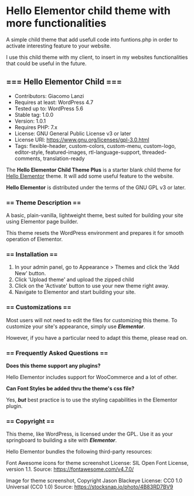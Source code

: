 # Hello Elementor child theme with more functionalities

A simple child theme that add usefull code into funtions.php in order to activate interesting feature to your website.

I use this child theme with my client, to insert in my websites functionalities that could be useful in the future.

## === Hello Elementor Child ===

* Contributors: Giacomo Lanzi
* Requires at least: WordPress 4.7
* Tested up to: WordPress 5.6
* Stable tag: 1.0.0
* Version: 1.0.1
* Requires PHP: 7.x
* License: GNU General Public License v3 or later
* License URI: https://www.gnu.org/licenses/gpl-3.0.html
* Tags: flexible-header, custom-colors, custom-menu, custom-logo, editor-style, featured-images, rtl-language-support, threaded-comments, translation-ready

The **Hello Elementor Child Theme Plus** is a starter blank child theme for [Hello Elementor](https://wordpress.org/themes/hello-elementor/) theme. It will add some useful feature to the website.

**Hello Elementor** is distributed under the terms of the GNU GPL v3 or later.

### == Theme Description ==

A basic, plain-vanilla, lightweight theme, best suited for building your site using Elementor page builder.

This theme resets the WordPress environment and prepares it for smooth operation of Elementor.

### == Installation ==

1. In your admin panel, go to Appearance > Themes and click the 'Add New' button.
2. Click 'Upload theme' and upload the zipped child
3. Click on the 'Activate' button to use your new theme right away.
4. Navigate to Elementor and start building your site.

### == Customizations ==

Most users will not need to edit the files for customizing this theme.
To customize your site's appearance, simply use ***Elementor***.

However, if you have a particular need to adapt this theme, please read on.

### == Frequently Asked Questions ==

**Does this theme support any plugins?**

Hello Elementor includes support for WooCommerce and a lot of other.

**Can Font Styles be added thru the theme's css file?**

Yes, ***but*** best practice is to use the styling capabilities in the Elementor plugin.

### == Copyright ==

This theme, like WordPress, is licensed under the GPL.
Use it as your springboard to building a site with ***Elementor***.

Hello Elementor bundles the following third-party resources:

Font Awesome icons for theme screenshot
License: SIL Open Font License, version 1.1.
Source: https://fontawesome.com/v4.7.0/

Image for theme screenshot, Copyright Jason Blackeye
License: CC0 1.0 Universal (CC0 1.0)
Source: https://stocksnap.io/photo/4B83RD7BV9
